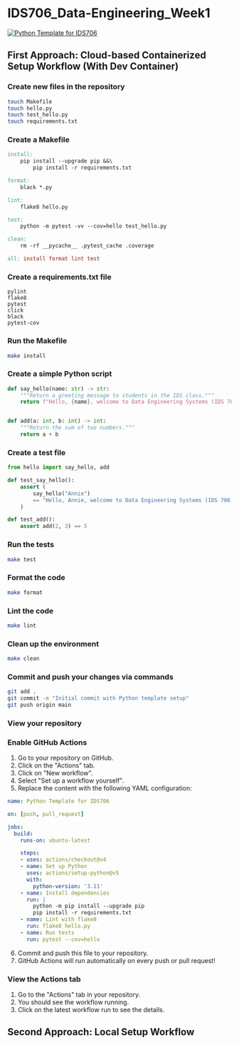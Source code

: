 # IDS706_Data-Engineering_Week1
[![Python Template for IDS706](https://github.com/mingjie-wei/IDS706_Data-Engineering_Week1/actions/workflows/main.yml/badge.svg)](https://github.com/mingjie-wei/IDS706_Data-Engineering_Week1/actions/workflows/main.yml)

## First Approach: Cloud-based Containerized Setup Workflow (With Dev Container)

### Create new files in the repository
```bash
touch Makefile
touch hello.py
touch test_hello.py
touch requirements.txt
```

### Create a Makefile
```makefile
install:
	pip install --upgrade pip &&\
		pip install -r requirements.txt

format:
	black *.py

lint:
	flake8 hello.py

test:
	python -m pytest -vv --cov=hello test_hello.py

clean:
    rm -rf __pycache__ .pytest_cache .coverage

all: install format lint test

```

### Create a requirements.txt file
```text
pylint
flake8
pytest
click
black
pytest-cov
```

### Run the Makefile
```bash 
make install
```

### Create a simple Python script
```python
def say_hello(name: str) -> str:
    """Return a greeting message to students in the IDS class."""
    return f"Hello, {name}, welcome to Data Engineering Systems (IDS 706)!"


def add(a: int, b: int) -> int:
    """Return the sum of two numbers."""
    return a + b
```

### Create a test file
```python
from hello import say_hello, add

def test_say_hello():
    assert (
        say_hello("Annie")
        == "Hello, Annie, welcome to Data Engineering Systems (IDS 706)!"
    )

def test_add():
    assert add(2, 3) == 5
```

### Run the tests
```bash 
make test
``` 

### Format the code
```bash 
make format
```

### Lint the code
```bash
make lint
```

### Clean up the environment
```bash
make clean
```

### Commit and push your changes via commands
```bash
git add .
git commit -m "Initial commit with Python template setup"   
git push origin main
``` 

### View your repository

### Enable GitHub Actions

1. Go to your repository on GitHub.
2. Click on the "Actions" tab.
3. Click on "New workflow".
4. Select "Set up a workflow yourself".
5. Replace the content with the following YAML configuration:

```yaml
name: Python Template for IDS706

on: [push, pull_request]

jobs:
  build:
    runs-on: ubuntu-latest

    steps:
    - uses: actions/checkout@v4
    - name: Set up Python
      uses: actions/setup-python@v5
      with:
        python-version: '3.11'
    - name: Install dependencies
      run: |
        python -m pip install --upgrade pip
        pip install -r requirements.txt
    - name: Lint with flake8
      run: flake8 hello.py
    - name: Run tests
      run: pytest --cov=hello

```
6. Commit and push this file to your repository.
7. GitHub Actions will run automatically on every push or pull request!

### View the Actions tab 

1. Go to the "Actions" tab in your repository.
2. You should see the workflow running.
3. Click on the latest workflow run to see the details.


## Second Approach: Local Setup Workflow